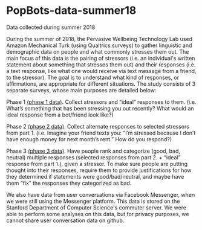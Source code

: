 # PopBots-data-summer18
Data collected during summer 2018

During the summer of 2018, the Pervasive Wellbeing Technology Lab used Amazon Mechanical Turk (using Qualtrics surveys) to gather linguistic and demographic data on people and what commonly stresses them out. The main focus of this data is the pairing of stressors (i.e. an individual's written statement about something that stresses them out) and their responses (i.e. a text response, like what one would receive via text message from a friend, to the stressor). The goal is to understand what kind of responses, or affirmations, are appropriate for different situations. The study consists of 3 separate surveys, whose main purposes are detailed below:

  Phase 1 [(phase 1 data)](stress_1.tsv). Collect stressors and “ideal” responses to them. (i.e. What’s something that has been stressing you out recently? What would an ideal response from a bot/friend look like?)
  
  Phase 2 [(phase 2 data)](stress_2.tsv). Collect alternate responses to selected stressors from part 1. (i.e. Imagine your friend texts you: “I’m stressed because I don’t have enough money for next month’s rent.” How do you respond?)
  
  Phase 3 [(phase 3 data)](stress_3.tsv). Have people rank and categorize (good, bad, neutral) multiple responses (selected responses from part 2. + “ideal” response from part 1.), given a stressor. To make sure people are putting thought into their responses, require them to provide justifications for how they determined if statements were good/bad/neutral, and maybe have them “fix” the responses they categorized as bad.
  
  
We also have data from user conversations via Facebook Messenger, when we were still using the Messenger platform. This data is stored on the Stanford Department of Computer Science's commuter server. We were able to perform some analyses on this data, but for privacy purposes, we cannot share user conversation data on github.

